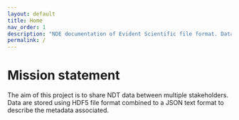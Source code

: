 ```yaml
---
layout: default
title: Home 
nav_order: 1
description: "NDE documentation of Evident Scientific file format. Data are stored using HDF5 file format combined to a JSON text format to describe the metadata associated."
permalink: /
---
```


# Mission statement

The aim of this project is to share NDT data between multiple stakeholders. Data are stored using HDF5 file format combined to a JSON text format to describe the metadata associated.
